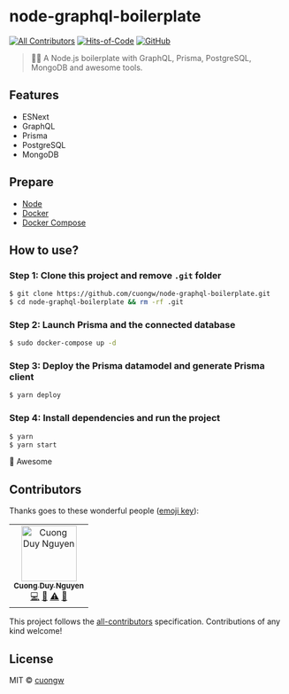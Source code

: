 # node-graphql-boilerplate

[![All Contributors](https://img.shields.io/badge/all_contributors-1-orange.svg)](#contributors)
[![Hits-of-Code](https://hitsofcode.com/github/cuongw/node-graphql-boilerplate)](https://hitsofcode.com/view/github/cuongw/node-graphql-boilerplate)
[![GitHub](https://img.shields.io/github/license/cuongw/node-graphql-boilerplate.svg)](https://github.com/cuongw/node-graphql-boilerplate/blob/master/LICENSE)

> 🧘🚀 A Node.js boilerplate with GraphQL, Prisma, PostgreSQL, MongoDB and awesome tools.

## Features

- ESNext
- GraphQL
- Prisma
- PostgreSQL
- MongoDB

## Prepare

- [Node](https://nodejs.org/en/)
- [Docker](https://phoenixnap.com/kb/how-to-install-docker-on-ubuntu-18-04)
- [Docker Compose](https://docs.docker.com/compose/install/)

## How to use?

### Step 1: Clone this project and remove `.git` folder

```sh
$ git clone https://github.com/cuongw/node-graphql-boilerplate.git
$ cd node-graphql-boilerplate && rm -rf .git
```

### Step 2: Launch Prisma and the connected database

```sh
$ sudo docker-compose up -d
```

### Step 3: Deploy the Prisma datamodel and generate Prisma client

```sh
$ yarn deploy
```

### Step 4: Install dependencies and run the project

```sh
$ yarn
$ yarn start
```

🙌 Awesome

## Contributors

Thanks goes to these wonderful people ([emoji key](https://allcontributors.org/docs/en/emoji-key)):

<!-- ALL-CONTRIBUTORS-LIST:START - Do not remove or modify this section -->
<!-- prettier-ignore -->
<table><tr><td align="center"><a href="http://cuongw.me"><img src="https://avatars0.githubusercontent.com/u/34389409?v=4" width="100px;" alt="Cuong Duy Nguyen"/><br /><sub><b>Cuong Duy Nguyen</b></sub></a><br /><a href="https://github.com/cuongw/thinid/commits?author=cuongw" title="Code">💻</a> <a href="https://github.com/cuongw/thinid/commits?author=cuongw" title="Documentation">📖</a> <a href="https://github.com/cuongw/thinid/commits?author=cuongw" title="Tests">⚠️</a> <a href="#review-cuongw" title="Reviewed Pull Requests">👀</a></td></tr></table>

<!-- ALL-CONTRIBUTORS-LIST:END -->

This project follows the [all-contributors](https://github.com/all-contributors/all-contributors) specification. Contributions of any kind welcome!

## License

MIT © [cuongw](https://github.com/cuongw)
